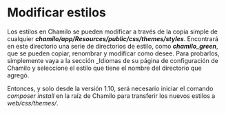 # Modificar estilos

Los estilos en Chamilo se pueden modificar a través de la copia simple de cualquier _**chamilo/app/Resources/public/css/themes/styles**_. Encontrará en este directorio una serie de directorios de estilo, como _**chamilo\_green**_, que se pueden copiar, renombrar y modificar como desee. Para probarlos, simplemente vaya a la sección \_Idiomas de su página de configuración de Chamilo y seleccione el estilo que tiene el nombre del directorio que agregó.

Entonces, y solo desde la versión 1.10, será necesario iniciar el comando _composer install_ en la raíz de Chamilo para transferir los nuevos estilos a _web/css/themes/_.

